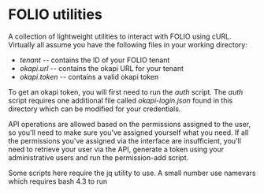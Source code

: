 # FOLIO utilities

A collection of lightweight utilities to interact with FOLIO using cURL. Virtually all assume you have the following files in your working directory:

- *tenant* -- contains the ID of your FOLIO tenant
- *okapi.url* -- contains the okapi URL for your tenant
- *okapi.token* -- contains a valid okapi token

To get an okapi token, you will first need to run the *auth* script. The *auth* script requires one additional file called *okapi-login.json* found in this directory which can be modified for your credentials.

API operations are allowed based on the permissions assigned to the user, so you'll need to make sure you've assigned yourself what you need. If all the permissions you've assigned via the interface are insufficient, you'll need to retrieve your user via the API, generate a token using your administrative users and run the permission-add script.


Some scripts here require the jq utility to use. A small number use namevars which requires bash 4.3 to run
